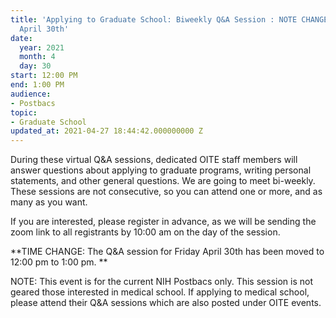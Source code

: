 ```yaml
---
title: 'Applying to Graduate School: Biweekly Q&A Session : NOTE CHANGE in time for
  April 30th'
date:
  year: 2021
  month: 4
  day: 30
start: 12:00 PM
end: 1:00 PM
audience:
- Postbacs
topic:
- Graduate School
updated_at: 2021-04-27 18:44:42.000000000 Z
---
```

During these virtual Q&amp;A sessions, dedicated OITE staff members will
answer questions about applying to graduate programs, writing personal
statements, and other general questions. We are going to meet
bi-weekly.  These sessions are not consecutive, so you can attend one or
more, and as many as you want. 

If you are interested, please register in advance, as we will be sending
the zoom link to all registrants by 10:00 am on the day of the session. 

**TIME CHANGE: The Q&amp;A session for Friday April 30th has been moved
to 12:00 pm to 1:00 pm. **

NOTE: This event is for the current NIH Postbacs only. This session is
not geared those interested in medical school. If applying to medical
school, please attend their Q&amp;A sessions which are also posted under
OITE events. 

